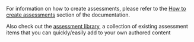 For information on how to create assessments, please refer to the [How to create assessments](https://docs.codio.com/courses/assessments/) section of the documentation.

Also check out the [assessment library](https://docs.codio.com/courses/assessments-library/), a collection of existing assessment items that you can quickly/easily add to your own authored content
